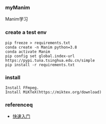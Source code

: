 ### myManim

Manim学习

### create a test env

```shell
pip freeze > requirements.txt
conda create -n Manim python=3.8
conda activate Manim
pip config set global.index-url https://pypi.tuna.tsinghua.edu.cn/simple
pip install -r requirements.txt
```

### install

```text
Install FFmpeg.
Install MiKTeX(https://miktex.org/download)
```

### referenceq

* [快速入门](https://docs.manim.org.cn/cairo-backend/getting_started/index.html)
